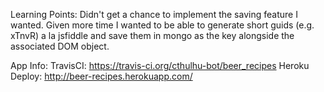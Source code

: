 Learning Points:
Didn't get a chance to implement the saving feature I wanted.  Given more time I wanted to be able to generate short guids (e.g. xTnvR) a la jsfiddle and save them in mongo as the key alongside the associated DOM object.

App Info:
TravisCI:       https://travis-ci.org/cthulhu-bot/beer_recipes
Heroku Deploy:  http://beer-recipes.herokuapp.com/

